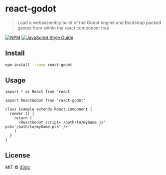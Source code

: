 # react-godot

> Load a webassembly build of the Godot engine and Bootstrap packed games from within the react component tree

[![NPM](https://img.shields.io/npm/v/react-godot.svg)](https://www.npmjs.com/package/react-godot) [![JavaScript Style Guide](https://img.shields.io/badge/code_style-standard-brightgreen.svg)](https://standardjs.com)

## Install

```bash
npm install --save react-godot
```

## Usage

```tsx
import * as React from 'react'

import ReactGodot from 'react-godot'

class Example extends React.Component {
  render () {
    return (
      <ReactGodot script='/path/to/myGame.js' pck='/path/to/myGame.pck' />
    )
  }
}
```

## License

MIT © [d3dc](https://github.com/d3dc)
